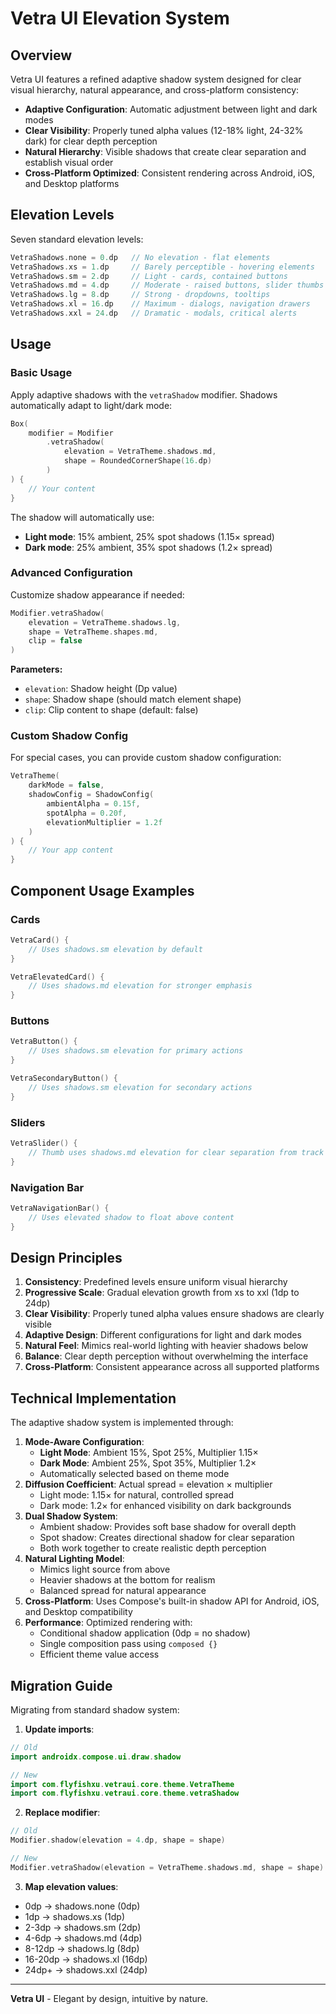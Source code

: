 # Vetra UI Elevation System

## Overview

Vetra UI features a refined adaptive shadow system designed for clear visual hierarchy, natural appearance, and cross-platform consistency:

- **Adaptive Configuration**: Automatic adjustment between light and dark modes
- **Clear Visibility**: Properly tuned alpha values (12-18% light, 24-32% dark) for clear depth perception
- **Natural Hierarchy**: Visible shadows that create clear separation and establish visual order
- **Cross-Platform Optimized**: Consistent rendering across Android, iOS, and Desktop platforms

## Elevation Levels

Seven standard elevation levels:

```kotlin
VetraShadows.none = 0.dp   // No elevation - flat elements
VetraShadows.xs = 1.dp     // Barely perceptible - hovering elements
VetraShadows.sm = 2.dp     // Light - cards, contained buttons
VetraShadows.md = 4.dp     // Moderate - raised buttons, slider thumbs
VetraShadows.lg = 8.dp     // Strong - dropdowns, tooltips
VetraShadows.xl = 16.dp    // Maximum - dialogs, navigation drawers
VetraShadows.xxl = 24.dp   // Dramatic - modals, critical alerts
```

## Usage

### Basic Usage

Apply adaptive shadows with the `vetraShadow` modifier. Shadows automatically adapt to light/dark mode:

```kotlin
Box(
    modifier = Modifier
        .vetraShadow(
            elevation = VetraTheme.shadows.md,
            shape = RoundedCornerShape(16.dp)
        )
) {
    // Your content
}
```

The shadow will automatically use:
- **Light mode**: 15% ambient, 25% spot shadows (1.15× spread)
- **Dark mode**: 25% ambient, 35% spot shadows (1.2× spread)

### Advanced Configuration

Customize shadow appearance if needed:

```kotlin
Modifier.vetraShadow(
    elevation = VetraTheme.shadows.lg,
    shape = VetraTheme.shapes.md,
    clip = false
)
```

**Parameters:**
- `elevation`: Shadow height (Dp value)
- `shape`: Shadow shape (should match element shape)
- `clip`: Clip content to shape (default: false)

### Custom Shadow Config

For special cases, you can provide custom shadow configuration:

```kotlin
VetraTheme(
    darkMode = false,
    shadowConfig = ShadowConfig(
        ambientAlpha = 0.15f,
        spotAlpha = 0.20f,
        elevationMultiplier = 1.2f
    )
) {
    // Your app content
}
```

## Component Usage Examples

### Cards

```kotlin
VetraCard() {
    // Uses shadows.sm elevation by default
}

VetraElevatedCard() {
    // Uses shadows.md elevation for stronger emphasis
}
```

### Buttons

```kotlin
VetraButton() {
    // Uses shadows.sm elevation for primary actions
}

VetraSecondaryButton() {
    // Uses shadows.sm elevation for secondary actions
}
```

### Sliders

```kotlin
VetraSlider() {
    // Thumb uses shadows.md elevation for clear separation from track
}
```

### Navigation Bar

```kotlin
VetraNavigationBar() {
    // Uses elevated shadow to float above content
}
```

## Design Principles

1. **Consistency**: Predefined levels ensure uniform visual hierarchy
2. **Progressive Scale**: Gradual elevation growth from xs to xxl (1dp to 24dp)
3. **Clear Visibility**: Properly tuned alpha values ensure shadows are clearly visible
4. **Adaptive Design**: Different configurations for light and dark modes
5. **Natural Feel**: Mimics real-world lighting with heavier shadows below
6. **Balance**: Clear depth perception without overwhelming the interface
7. **Cross-Platform**: Consistent appearance across all supported platforms

## Technical Implementation

The adaptive shadow system is implemented through:

1. **Mode-Aware Configuration**:
   - **Light Mode**: Ambient 15%, Spot 25%, Multiplier 1.15×
   - **Dark Mode**: Ambient 25%, Spot 35%, Multiplier 1.2×
   - Automatically selected based on theme mode
2. **Diffusion Coefficient**: Actual spread = elevation × multiplier
   - Light mode: 1.15× for natural, controlled spread
   - Dark mode: 1.2× for enhanced visibility on dark backgrounds
3. **Dual Shadow System**:
   - Ambient shadow: Provides soft base shadow for overall depth
   - Spot shadow: Creates directional shadow for clear separation
   - Both work together to create realistic depth perception
4. **Natural Lighting Model**:
   - Mimics light source from above
   - Heavier shadows at the bottom for realism
   - Balanced spread for natural appearance
5. **Cross-Platform**: Uses Compose's built-in shadow API for Android, iOS, and Desktop compatibility
6. **Performance**: Optimized rendering with:
   - Conditional shadow application (0dp = no shadow)
   - Single composition pass using `composed {}`
   - Efficient theme value access

## Migration Guide

Migrating from standard shadow system:

1. **Update imports**:
```kotlin
// Old
import androidx.compose.ui.draw.shadow

// New
import com.flyfishxu.vetraui.core.theme.VetraTheme
import com.flyfishxu.vetraui.core.theme.vetraShadow
```

2. **Replace modifier**:
```kotlin
// Old
Modifier.shadow(elevation = 4.dp, shape = shape)

// New
Modifier.vetraShadow(elevation = VetraTheme.shadows.md, shape = shape)
```

3. **Map elevation values**:
- 0dp → shadows.none (0dp)
- 1dp → shadows.xs (1dp)
- 2-3dp → shadows.sm (2dp)
- 4-6dp → shadows.md (4dp)
- 8-12dp → shadows.lg (8dp)
- 16-20dp → shadows.xl (16dp)
- 24dp+ → shadows.xxl (24dp)

---

**Vetra UI** - Elegant by design, intuitive by nature.
